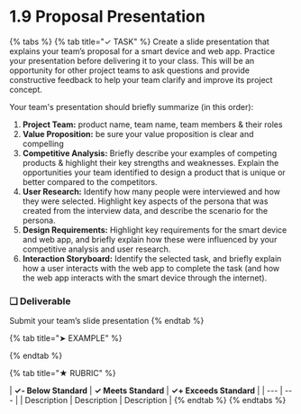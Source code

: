 # 1.9 Proposal Presentation

{% tabs %}
{% tab title="✓ TASK" %}
Create a slide presentation that explains your team’s proposal for a smart device and web app. Practice your presentation before delivering it to your class. This will be an opportunity for other project teams to ask questions and provide constructive feedback to help your team clarify and improve its project concept.

Your team's presentation should briefly summarize \(in this order\):

1. **Project Team:** product name, team name, team members & their roles
2. **Value Proposition:** be sure your value proposition is clear and compelling
3. **Competitive Analysis:** Briefly describe your examples of competing products & highlight their key strengths and weaknesses. Explain the opportunities your team identified to design a product that is unique or better compared to the competitors.
4. **User Research:** Identify how many people were interviewed and how they were selected. Highlight key aspects of the persona that was created from the interview data, and describe the scenario for the persona.
5. **Design Requirements:** Highlight key requirements for the smart device and web app, and briefly explain how these were influenced by your competitive analysis and user research.
6. **Interaction Storyboard:** Identify the selected task, and briefly explain how a user interacts with the web app to complete the task \(and how the web app interacts with the smart device through the internet\).

### **❏ Deliverable**

Submit your team’s slide presentation
{% endtab %}

{% tab title="➤ EXAMPLE" %}

{% endtab %}

{% tab title="★ RUBRIC" %}


| **✓- Below Standard** | **✓ Meets Standard** | **✓+ Exceeds Standard** |
| --- | --- |
| Description | Description | Description |
{% endtab %}
{% endtabs %}

